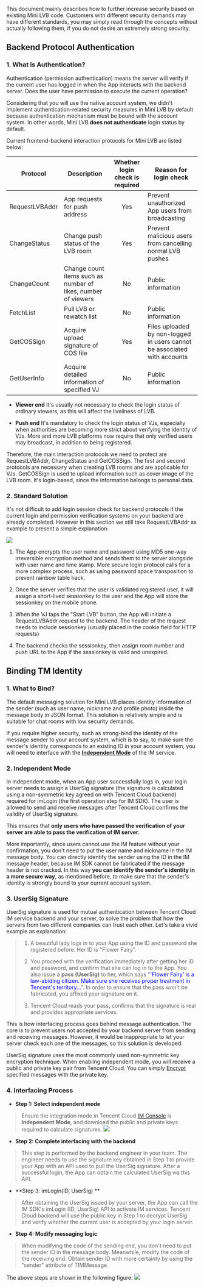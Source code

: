 This document mainly describes how to further increase security based on existing Mini LVB code. Customers with different security demands may have different standards, you may simply read through the concepts without actually following them, if you do not desire an extremely strong security.

## Backend Protocol Authentication
### 1. What is Authentication?
Authentication (permission authentication) means the server will verify if the current user has logged in when the App interacts with the backend server. Does the user have permission to execute the current operation?

Considering that you will use the native account system, we didn't implement authentication-related security measures in Mini LVB by default because authentication mechanism must be bound with the account system. In other words, Mini LVB **does not authenticate** login status by default.

Current frontend-backend interaction protocols for Mini LVB are listed below:

| Protocol   | Description | Whether login check is required | Reason for login check |
|---------|---------|:---------------------------:| ------------|
| RequestLVBAddr| App requests for push address | Yes| Prevent unauthorized App users from broadcasting |
| ChangeStatus| Change push status of the LVB room| Yes | Prevent malicious users from cancelling normal LVB pushes |
| ChangeCount | Change count items such as number of likes, number of viewers | No | Public information |
| FetchList       | Pull LVB or rewatch list | No | Public information |
| GetCOSSign  | Acquire upload signature of COS file | Yes | Files uploaded by non-logged in users cannot be associated with accounts |
| GetUserInfo  | Acquire detailed information of specified VJ | No | Public information |

- **Viewer end**
It's usually not necessary to check the login status of ordinary viewers, as this will affect the liveliness of LVB.

- **Push end**
It's mandatory to check the login status of VJs, especially when authorities are becoming more strict about verifying the identity of VJs. More and more LVB platforms now require that only verified users may broadcast, in addition to being registered.

Therefore, the main interaction protocols we need to protect are RequestLVBAddr, ChangeStatus and GetCOSSign. The first and second protocols are necessary when creating LVB rooms and are applicable for VJs. GetCOSSign is used to upload information such as cover image of the LVB room. It's login-based, since the information belongs to personal data.


### 2. Standard Solution

It's not difficult to add login session check for backend protocols if the current login and permission verification systems on your backend are already completed. However in this section we still take RequestLVBAddr as example to present a simple explanation:

![](//mc.qcloudimg.com/static/img/1a9e97f735c89d3557c3e76db15bc7e5/image.png)

1. The App encrypts the user name and password using MD5 one-way irreversible encryption method and sends them to the server alongside with user name and time stamp. More secure login protocol calls for a more complex process, such as using password space transposition to prevent rainbow table hack.

2. Once the server verifies that the user is validated registered user, it will assign a short-lived sessionkey to the user and the App will store the sessionkey on the mobile phone.

3. When the VJ taps the "Start LVB" button, the App will initiate a RequestLVBAddr request to the backend. The header of the request needs to include sessionkey (usually placed in the cookie field for HTTP requests)

4. The backend checks the sessionkey, then assign room number and push URL to the App if the sessionkey is valid and unexpired.


## Binding TM Identity

### 1. What to Bind?
The default messaging solution for Mini LVB places identity information of the sender (such as user name, nickname and profile photo) inside the message body in JSON format. This solution is relatively simple and is suitable for chat rooms with low security demands.

If you require higher security, such as strong-bind the identity of the message sender to your account system, which is to say, to make sure the sender's identity corresponds to an existing ID in your account system, you will need to interface with the [**Independent Mode**](https://cloud.tencent.com/document/product/454/7980#3.3-.E7.8B.AC.E7.AB.8B.EF.BC.88.E9.89.B4.E6.9D.83.EF.BC.89.E6.A8.A1.E5.BC.8F) of the IM service.

### 2. Independent Mode 
In independent mode, when an App user successfully logs in, your login server needs to assign a UserSig signature (the signature is calculated using a non-symmetric key agreed on with Tencent Cloud backend) required for imLogin (the first operation step for IM SDK). The user is allowed to send and receive messages after Tencent Cloud confirms the validity of UserSig signature.

This ensures that **only users who have passed the verification of your server are able to pass the verification of IM server.** 

More importantly, since users cannot use the IM feature without your confirmation, you don't need to put the user name and nickname in the IM message body. You can directly identify the sender using the ID in the IM message header, because IM SDK cannot be fabricated if the message header is not cracked. In this way **you can identify the sender's identity in a more secure way**, as mentioned before, to make sure that the sender's identity is strongly bound to your current account system.


### 3. UserSig Signature
UserSig signature is used for mutual authentication between Tencent Cloud IM service backend and your server, to solve the problem that how the servers from two different companies can trust each other. Let's take a vivid example as explanation:

> 1. A beautiful lady logs in to your App using the ID and password she registered before. Her ID is "Flower Fairy".
>
> 2. You proceed with the verification immediately after getting her ID and password, and confirm that she can log in to the App. You also issue a **pass (UserSig)** to her, which says "<font color='blue'>'Flower Fairy' is a law-abiding citizen. Make sure she receives proper treatment in Tencent's territory...</font>". In order to ensure that the pass won't be fabricated, you affixed your signature on it.
>
> 3. Tencent Cloud reads your pass, confirms that the signature is real and provides appropriate services.

This is how interfacing process goes behind message authentication. The core is to prevent users not accepted by your backend server from sending and receiving messages. However, it would be inappropriate to let your server check each one of the messages, so this solution is developed.

UserSig signature uses the most commonly used non-symmetric key encryption technique. When enabling independent mode, you will receive a public and private key pair from Tencent Cloud. You can simply [Encrypt](https://cloud.tencent.com/doc/product/269/1510) specified messages with the private key.


### 4. Interfacing Process
- **Step 1: Select independent mode**
> Ensure the integration mode in Tencent Cloud [IM Console](https://console.cloud.tencent.com/avc) is **Independent Mode**, and download the public and private keys required to calculate signatures.
> ![](//mc.qcloudimg.com/static/img/4e79ff175d8053f8998e02732468e398/image.png)

- **Step 2: Complete interfacing with the backend**
> This step is performed by the backend engineer in your team. The engineer needs to use the signature key obtained in Step 1 to provide your App with an API used to pull the UserSig signature. After a successful login, the App can obtain the calculated UserSig via this API.

- **Step 3: imLogin(ID, UserSig) **
> After obtaining the UserSig issued by your server, the App can call the IM SDK's imLogin (ID, UserSig) API to activate IM services. Tencent Cloud backend will use the public key in Step 1 to decrypt UserSig and verify whether the current user is accepted by your login server.

- **Step 4: Modify messaging logic**
> When modifying the code of the sending end, you don't need to put the sender ID in the message body. Meanwhile, modify the code of the receiving end. Obtain sender ID with more certainty by using the "sender" attribute of TIMMessage.

The above steps are shown in the following figure:
![](//mc.qcloudimg.com/static/img/1e541b2931d0cb8fb1815f26aa8fb493/image.png)



